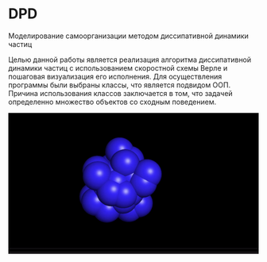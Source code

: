 # DPD
Моделирование самоорганизации методом диссипативной динамики частиц

Целью данной работы является реализация алгоритма диссипативной
динамики частиц с использованием скоростной схемы Верле и пошаговая
визуализация его исполнения.
Для осуществления программы были выбраны классы, что является
подвидом ООП. Причина использования классов заключается в том, что
задачей определенно множество объектов со сходным поведением.

![](g_3.gif)


